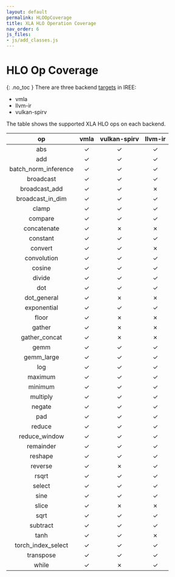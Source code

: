 ```yaml
---
layout: default
permalink: HLOOpCoverage
title: XLA HLO Operation Coverage
nav_order: 6
js_files: 
- js/add_classes.js
---
```


# HLO Op Coverage
{: .no_toc }
There are three backend [targets](https://github.com/google/iree/tree/master/iree/compiler/Dialect/HAL/Target) in IREE:

- vmla
- llvm-ir
- vulkan-spirv

The table shows the supported XLA HLO ops on each backend.

op | vmla | vulkan-spirv | llvm-ir
:-: | :-: | :-: | :-:
abs | <span class="success-table-element">✓</span> | <span class="success-table-element">✓</span> | <span class="success-table-element">✓</span>
add | <span class="success-table-element">✓</span> | <span class="success-table-element">✓</span> | <span class="success-table-element">✓</span>
batch_norm_inference | <span class="success-table-element">✓</span> | <span class="success-table-element">✓</span> | <span class="success-table-element">✓</span>
broadcast | <span class="success-table-element">✓</span> | <span class="success-table-element">✓</span> | <span class="success-table-element">✓</span>
broadcast_add | <span class="success-table-element">✓</span> | <span class="success-table-element">✓</span> | <span class="failure-table-element">✗</span>
broadcast_in_dim | <span class="success-table-element">✓</span> | <span class="success-table-element">✓</span> | <span class="success-table-element">✓</span>
clamp | <span class="success-table-element">✓</span> | <span class="success-table-element">✓</span> | <span class="success-table-element">✓</span>
compare | <span class="success-table-element">✓</span> | <span class="success-table-element">✓</span> | <span class="success-table-element">✓</span>
concatenate | <span class="success-table-element">✓</span> | <span class="failure-table-element">✗</span> | <span class="failure-table-element">✗</span>
constant | <span class="success-table-element">✓</span> | <span class="success-table-element">✓</span> | <span class="success-table-element">✓</span>
convert | <span class="success-table-element">✓</span> | <span class="success-table-element">✓</span> | <span class="failure-table-element">✗</span>
convolution | <span class="success-table-element">✓</span> | <span class="success-table-element">✓</span> | <span class="success-table-element">✓</span>
cosine | <span class="success-table-element">✓</span> | <span class="success-table-element">✓</span> | <span class="success-table-element">✓</span>
divide | <span class="success-table-element">✓</span> | <span class="success-table-element">✓</span> | <span class="success-table-element">✓</span>
dot | <span class="success-table-element">✓</span> | <span class="success-table-element">✓</span> | <span class="success-table-element">✓</span>
dot_general | <span class="success-table-element">✓</span> | <span class="failure-table-element">✗</span> | <span class="failure-table-element">✗</span>
exponential | <span class="success-table-element">✓</span> | <span class="success-table-element">✓</span> | <span class="success-table-element">✓</span>
floor | <span class="success-table-element">✓</span> | <span class="failure-table-element">✗</span> | <span class="failure-table-element">✗</span>
gather | <span class="success-table-element">✓</span> | <span class="failure-table-element">✗</span> | <span class="failure-table-element">✗</span>
gather_concat | <span class="success-table-element">✓</span> | <span class="failure-table-element">✗</span> | <span class="failure-table-element">✗</span>
gemm | <span class="success-table-element">✓</span> | <span class="success-table-element">✓</span> | <span class="success-table-element">✓</span>
gemm_large | <span class="success-table-element">✓</span> | <span class="success-table-element">✓</span> | <span class="success-table-element">✓</span>
log | <span class="success-table-element">✓</span> | <span class="success-table-element">✓</span> | <span class="success-table-element">✓</span>
maximum | <span class="success-table-element">✓</span> | <span class="success-table-element">✓</span> | <span class="success-table-element">✓</span>
minimum | <span class="success-table-element">✓</span> | <span class="success-table-element">✓</span> | <span class="success-table-element">✓</span>
multiply | <span class="success-table-element">✓</span> | <span class="success-table-element">✓</span> | <span class="success-table-element">✓</span>
negate | <span class="success-table-element">✓</span> | <span class="success-table-element">✓</span> | <span class="success-table-element">✓</span>
pad | <span class="success-table-element">✓</span> | <span class="success-table-element">✓</span> | <span class="success-table-element">✓</span>
reduce | <span class="success-table-element">✓</span> | <span class="success-table-element">✓</span> | <span class="success-table-element">✓</span>
reduce_window | <span class="success-table-element">✓</span> | <span class="success-table-element">✓</span> | <span class="success-table-element">✓</span>
remainder | <span class="success-table-element">✓</span> | <span class="success-table-element">✓</span> | <span class="success-table-element">✓</span>
reshape | <span class="success-table-element">✓</span> | <span class="success-table-element">✓</span> | <span class="success-table-element">✓</span>
reverse | <span class="success-table-element">✓</span> | <span class="failure-table-element">✗</span> | <span class="success-table-element">✓</span>
rsqrt | <span class="success-table-element">✓</span> | <span class="success-table-element">✓</span> | <span class="success-table-element">✓</span>
select | <span class="success-table-element">✓</span> | <span class="success-table-element">✓</span> | <span class="success-table-element">✓</span>
sine | <span class="success-table-element">✓</span> | <span class="success-table-element">✓</span> | <span class="success-table-element">✓</span>
slice | <span class="success-table-element">✓</span> | <span class="failure-table-element">✗</span> | <span class="failure-table-element">✗</span>
sqrt | <span class="success-table-element">✓</span> | <span class="success-table-element">✓</span> | <span class="success-table-element">✓</span>
subtract | <span class="success-table-element">✓</span> | <span class="success-table-element">✓</span> | <span class="success-table-element">✓</span>
tanh | <span class="success-table-element">✓</span> | <span class="success-table-element">✓</span> | <span class="failure-table-element">✗</span>
torch_index_select | <span class="success-table-element">✓</span> | <span class="success-table-element">✓</span> | <span class="success-table-element">✓</span>
transpose | <span class="success-table-element">✓</span> | <span class="success-table-element">✓</span> | <span class="success-table-element">✓</span>
while | <span class="success-table-element">✓</span> | <span class="failure-table-element">✗</span> | <span class="success-table-element">✓</span>